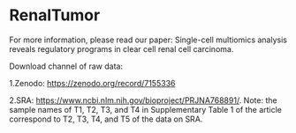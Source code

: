 # RenalTumor
For more information, please read our paper: Single-cell multiomics analysis reveals regulatory programs in clear cell renal cell carcinoma.

Download channel of raw data:

1.Zenodo: https://zenodo.org/record/7155336

2.SRA: https://www.ncbi.nlm.nih.gov/bioproject/PRJNA768891/. Note: the sample names of T1, T2, T3, and T4 in Supplementary Table 1 of the article correspond to T2, T3, T4, and T5 of the data on SRA.
